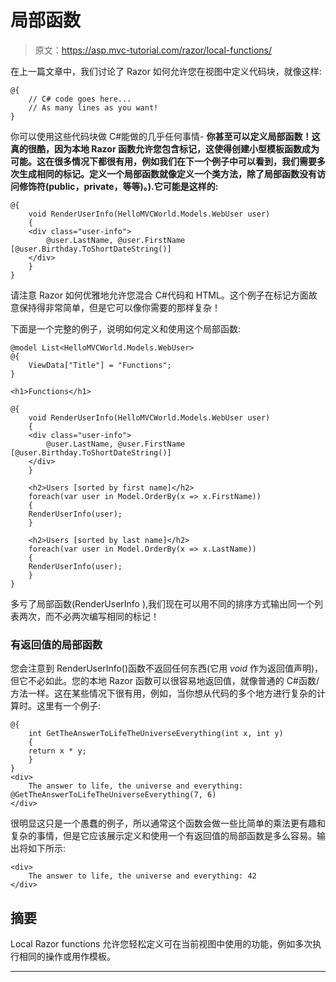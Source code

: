 # 局部函数

> 原文：<https://asp.mvc-tutorial.com/razor/local-functions/>

在上一篇文章中，我们讨论了 Razor 如何允许您在视图中定义代码块，就像这样:

```
@{
    // C# code goes here...
    // As many lines as you want!
}
```

你可以使用这些代码块做 C#能做的几乎任何事情- **你甚至可以定义局部函数！这真的很酷，因为本地 Razor 函数允许您包含标记，这使得创建小型模板函数成为可能。这在很多情况下都很有用，例如我们在下一个例子中可以看到，我们需要多次生成相同的标记。定义一个局部函数就像定义一个类方法，除了局部函数没有访问修饰符(public，private，等等)。).它可能是这样的:**

```
@{
    void RenderUserInfo(HelloMVCWorld.Models.WebUser user)
    {
    <div class="user-info">
        @user.LastName, @user.FirstName [@user.Birthday.ToShortDateString()]
    </div>
    }
}
```

请注意 Razor 如何优雅地允许您混合 C#代码和 HTML。这个例子在标记方面故意保持得非常简单，但是它可以像你需要的那样复杂！

下面是一个完整的例子，说明如何定义和使用这个局部函数:

<input type="hidden" name="IL_IN_ARTICLE">

```
@model List<HelloMVCWorld.Models.WebUser>
@{
    ViewData["Title"] = "Functions";
}

<h1>Functions</h1>

@{
    void RenderUserInfo(HelloMVCWorld.Models.WebUser user)
    {
    <div class="user-info">
        @user.LastName, @user.FirstName [@user.Birthday.ToShortDateString()]
    </div>
    }

    <h2>Users [sorted by first name]</h2>
    foreach(var user in Model.OrderBy(x => x.FirstName))
    {
    RenderUserInfo(user);
    }

    <h2>Users [sorted by last name]</h2>
    foreach(var user in Model.OrderBy(x => x.LastName))
    {
    RenderUserInfo(user);
    }
}
```

多亏了局部函数(RenderUserInfo ),我们现在可以用不同的排序方式输出同一个列表两次，而不必两次编写相同的标记！

### 有返回值的局部函数

您会注意到 RenderUserInfo()函数不返回任何东西(它用 *void* 作为返回值声明)，但它不必如此。您的本地 Razor 函数可以很容易地返回值，就像普通的 C#函数/方法一样。这在某些情况下很有用，例如，当你想从代码的多个地方进行复杂的计算时。这里有一个例子:

```
@{ 
    int GetTheAnswerToLifeTheUniverseEverything(int x, int y)
    {
    return x * y;
    }
}
<div>
    The answer to life, the universe and everything: @GetTheAnswerToLifeTheUniverseEverything(7, 6)
</div>
```

很明显这只是一个愚蠢的例子，所以通常这个函数会做一些比简单的乘法更有趣和复杂的事情，但是它应该展示定义和使用一个有返回值的局部函数是多么容易。输出将如下所示:

```
<div>
    The answer to life, the universe and everything: 42
</div>
```

## 摘要

Local Razor functions 允许您轻松定义可在当前视图中使用的功能，例如多次执行相同的操作或用作模板。

* * *